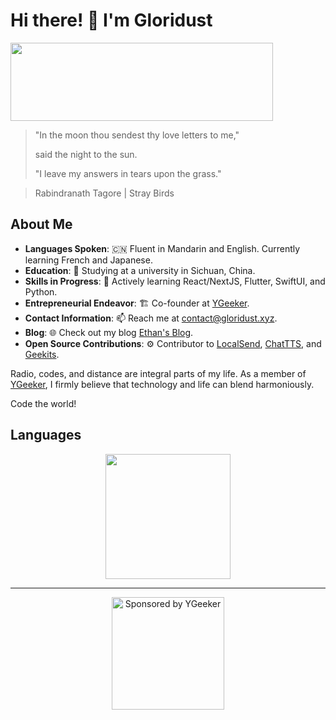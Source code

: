 # Hi there! 👋 I'm Gloridust

<img src="https://github-readme-stats.vercel.app/api?username=Gloridust&show_icons=true&hide_title=true&hide=contribs&bg_color=4EBFFE,63C862,FFCA3D&title_color=f3f3f3&text_color=f3f3f3" height="125" width="420" align="center">

> "In the moon thou sendest thy love letters to me,"
> 
>said the night to the sun. 
> 
> "I leave my answers in tears upon the grass."

> Rabindranath Tagore | Stray Birds

## About Me

- **Languages Spoken**: 🇨🇳 Fluent in Mandarin and English. Currently learning French and Japanese.
- **Education**: 🔭 Studying at a university in Sichuan, China.
- **Skills in Progress**: 🌱 Actively learning React/NextJS, Flutter, SwiftUI, and Python.
- **Entrepreneurial Endeavor**: 🏗️ Co-founder at [YGeeker](https://ygeeker.com).
- **Contact Information**: 📫 Reach me at <contact@gloridust.xyz>.
- **Blog**: 🌐 Check out my blog [Ethan's Blog](https://gloridust.xyz).
- **Open Source Contributions**: ⚙️ Contributor to [LocalSend](https://github.com/localsend/localsend), [ChatTTS](https://github.com/2noise/ChatTTS), and [Geekits](https://github.com/RiverTwilight/Geekits).

Radio, codes, and distance are integral parts of my life. As a member of [YGeeker](https://github.com/ygeeker), I firmly believe that technology and life can blend harmoniously. 

Code the world!

## Languages

<div align="center">
<img src="https://github-readme-stats.vercel.app/api/top-langs/?username=Gloridust&hide=&hide_progress=true&langs_count=8&layout=compact&bg_color=4EBFFE,63C862,FFCA3D&title_color=f3f3f3&text_color=f3f3f3" height="200">
</div>

---

<div align="center">
<a href="https://www.ygeeker.com">
<img width="180" alt="Sponsored by YGeeker" src="https://www.ygeeker.com/badge/sponsor.png">
</a>
</div>
